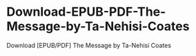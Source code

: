 # Download-EPUB-PDF-The-Message-by-Ta-Nehisi-Coates
Download [EPUB/PDF] The Message by Ta-Nehisi Coates
